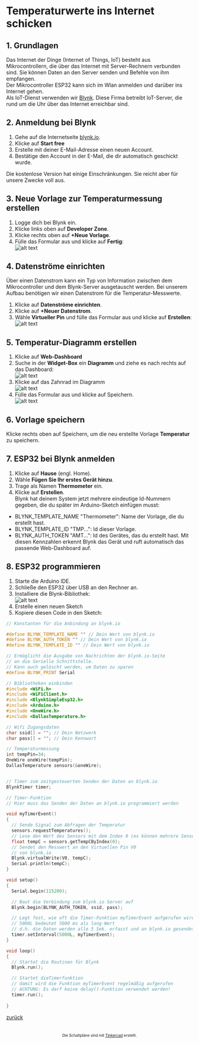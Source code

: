  <link rel="stylesheet" href="https://hi2272.github.io/StyleMD.css">

# Temperaturwerte ins Internet schicken
## 1. Grundlagen
Das Internet der Dinge (Internet of Things, IoT) besteht aus Mikrocontrollern, die über das Internet mit Server-Rechnern verbunden sind. Sie können Daten an den Server senden und Befehle von ihm empfangen.  
Der Mikrocontroller ESP32 kann sich im Wlan anmelden und darüber ins Internet gehen.  
Als IoT-Dienst verwenden wir [Blynk](https://blynk.io). Diese Firma betreibt IoT-Server, die rund um die Uhr über das Internet erreichbar sind.
##  2. Anmeldung bei Blynk
1. Gehe auf die Internetseite [blynk.io](https://blynk.io).
2. Klicke auf **Start free**
3. Erstelle mit deiner E-Mail-Adresse einen neuen Account. 
4. Bestätige den Account in der E-Mail, die dir automatisch geschickt wurde. 
  
Die kostenlose Version hat einige Einschränkungen. Sie reicht aber für unsere Zwecke voll aus.

## 3. Neue Vorlage zur Temperaturmessung erstellen
1. Logge dich bei Blynk ein.
2. Klicke links oben auf **Developer Zone**.
3. Klicke rechts oben auf **+Neue Vorlage**.
4. Fülle das Formular aus und klicke auf **Fertig**:  
![alt text](2024-03-11_18-49.png)

## 4. Datenströme einrichten
Über einen Datenstrom kann ein Typ von Information zwischen dem Mikrocontroller und dem Blynk-Server ausgetauscht werden. Bei unserem Aufbau benötigen wir einen Datenstrom für die Temperatur-Messwerte.  
1. Klicke auf **Datenströme einrichten**.
2. Klicke auf **+Neuer Datenstrom**.
3. Wähle **Virtueller Pin** und fülle das Formular aus und klicke auf **Erstellen**:  
 ![alt text](2024-03-11_18-57.png)  

## 5. Temperatur-Diagramm erstellen
1. Klicke auf **Web-Dashboard**
2. Suche in der **Widget-Box** ein **Diagramm** und ziehe es nach rechts auf das Dashboard:  
 ![alt text](2024-03-11_19-01.png)   
3. Klicke auf das Zahnrad im Diagramm  
![alt text](2024-03-11_19-03.png)  
4. Fülle das Formular aus und klicke auf Speichern.  
   ![alt text](2024-03-11_19-05.png)  

## 6. Vorlage speichern
Klicke rechts oben auf Speichern, um die neu erstellte Vorlage **Temperatur** zu speichern.  

## 7. ESP32 bei Blynk anmelden
1. Klicke auf **Hause** (engl. Home).
2. Wähle **Fügen Sie Ihr erstes Gerät hinzu**.
3. Trage als Namen **Thermometer** ein.
4. Klicke auf **Erstellen**.  
Blynk hat deinem System jetzt mehrere eindeutige Id-Nummern gegeben, die du später im Arduino-Sketch einfügen musst:  
- BLYNK_TEMPLATE_NAME "Thermometer": Name der Vorlage, die du erstellt hast.
- BLYNK_TEMPLATE_ID "TMP...": Id dieser Vorlage.
- BLYNK_AUTH_TOKEN "AMT...": Id des Gerätes, das du erstellt hast.
Mit diesen Kennzahlen erkennt Blynk das Gerät und ruft automatisch das passende Web-Dashboard auf.

## 8. ESP32 programmieren
1. Starte die Arduino IDE.
2. Schließe den ESP32 über USB an den Rechner an.
3. Installiere die Blynk-Bibliothek:  
   ![alt text](2024-03-11_19-17.png)  
4.  Erstelle einen neuen Sketch
5.  Kopiere diesen Code in den Sketch:
```C++
// Konstanten für die Anbindung an blynk.io

#define BLYNK_TEMPLATE_NAME "" // Dein Wert von blynk.io
#define BLYNK_AUTH_TOKEN "" // Dein Wert von blynk.io
#define BLYNK_TEMPLATE_ID "" // Dein Wert von blynk.io

// Ermöglicht die Ausgabe von Nachrichten der blynk.io-Seite
// an die Serielle Schnittstelle.
// Kann auch gelöscht werden, um Daten zu sparen
#define BLYNK_PRINT Serial

// Bibliotheken einbinden
#include <WiFi.h>
#include <WiFiClient.h>
#include <BlynkSimpleEsp32.h>
#include <Arduino.h>
#include <OneWire.h>
#include <DallasTemperature.h>

// Wifi Zugangsdaten
char ssid[] = ""; // Dein Netzwerk
char pass[] = ""; // Dein Kennwort

// Temperaturmessung
int tempPin=34;
OneWire oneWire(tempPin);
DallasTemperature sensors(&oneWire);


// Timer zum zeitgesteuerten Senden der Daten an blynk.io
BlynkTimer timer;

// Timer-Funktion
// Hier muss das Senden der Daten an blynk.io programmiert werden

void myTimerEvent()
{
  // Sende Signal zum Abfragen der Temperatur
  sensors.requestTemperatures(); 
  // Lese den Wert des Sensors mit dem Index 0 (es können mehrere Sensoren angeschlossen werden)
  float tempC = sensors.getTempCByIndex(0); 
  // Sendet den Messwert an den Virtuellen Pin V0
  // von blynk.io
  Blynk.virtualWrite(V0, tempC);
  Serial.println(tempC);
}

void setup()
{
  Serial.begin(115200);

  // Baut die Verbindung zum blynk.io Server auf
  Blynk.begin(BLYNK_AUTH_TOKEN, ssid, pass);

  // Legt fest, wie oft die Timer-Funktion myTimerEvent aufgerufen wird
  // 5000L bedeutet 5000 ms als long-Wert
  // d.h. die Daten werden alle 5 Sek. erfasst und an blynk.io gesendet 
  timer.setInterval(5000L, myTimerEvent);
}

void loop()
{
  // Startet die Routinen für Blynk 
  Blynk.run();

  // Startet dieTimerfunktion
  // damit wird die Funktion myTimerEvent regelmäßig aufgerufen
  // ACHTUNG: Es darf keine delay()-Funktion verwendet werden!
  timer.run();
  
}

```
  

[zurück](../index.html)

<footer style="font-size:x-small;text-align: center;
    padding: 10px;
    margin: 10px;
    height: 10%;
    ">


  Die Schaltpläne sind mit <a href="https://www.tinkercad.com/dashboard">Tinkercad</a> erstellt. 
</footer>

